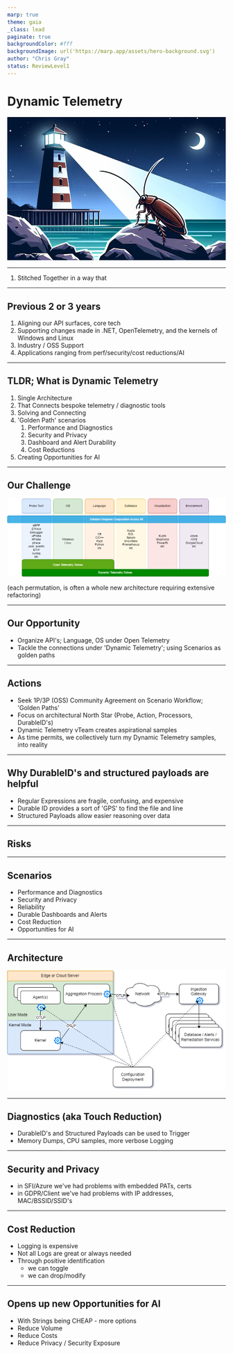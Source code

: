 ```yaml
---
marp: true
theme: gaia
_class: lead
paginate: true
backgroundColor: #fff
backgroundImage: url('https://marp.app/assets/hero-background.svg')
author: "Chris Gray"
status: ReviewLevel1
---
```


# Dynamic Telemetry

![](../orig_media/DynamicTelemetry.CoPilot.Image.png)

______________________________________________________________________

1. Stitched Together in a way that

______________________________________________________________________

## Previous 2 or 3 years

1. Aligning our API surfaces, core tech
1. Supporting changes made in .NET, OpenTelemetry, and the kernels of Windows
   and Linux
1. Industry / OSS Support
1. Applications ranging from perf/security/cost reductions/AI

______________________________________________________________________

## TLDR; What is Dynamic Telemetry

1. Single Architecture
1. That Connects bespoke telemetry / diagnostic tools
1. Solving and Connecting
1. 'Golden Path' scenarios
   1. Performance and Diagnostics
   1. Security and Privacy
   1. Dashboard and Alert Durability
   1. Cost Reductions
1. Creating Opportunities for AI

______________________________________________________________________

## Our Challenge

![](../orig_media/ChallengeMatrix.drawio.png)

(each permutation, is often a whole new architecture requiring extensive
refactoring)

______________________________________________________________________

## Our Opportunity

- Organize API's; Language, OS under Open Telemetry
- Tackle the connections under 'Dynamic Telemetry'; using Scenarios as golden
  paths

______________________________________________________________________

## Actions

- Seek 1P/3P (OSS) Community Agreement on Scenario Workflow; 'Golden Paths'
- Focus on architectural North Star (Probe, Action, Processors, DurableID's)
- Dynamic Telemetry vTeam creates aspirational samples
- As time permits, we collectively turn my Dynamic Telemetry samples, into
  reality

______________________________________________________________________

## Why DurableID's and structured payloads are helpful

- Regular Expressions are fragile, confusing, and expensive
- Durable ID provides a sort of 'GPS' to find the file and line
- Structured Payloads allow easier reasoning over data

______________________________________________________________________

## Risks

______________________________________________________________________

## Scenarios

- Performance and Diagnostics
- Security and Privacy
- Reliability
- Durable Dashboards and Alerts
- Cost Reduction
- Opportunities for AI

______________________________________________________________________

## Architecture

![](../orig_media/Architecture.Boxes.Full.DynamicTelemetry.drawio.png)

______________________________________________________________________

## Diagnostics (aka Touch Reduction)

- DurableID's and Structured Payloads can be used to Trigger
- Memory Dumps, CPU samples, more verbose Logging

______________________________________________________________________

## Security and Privacy

- in SFI/Azure we've had problems with embedded PATs, certs
- in GDPR/Client we've had problems with IP addresses, MAC/BSSID/SSID's

______________________________________________________________________

## Cost Reduction

- Logging is expensive
- Not all Logs are great or always needed
- Through positive identification
  - we can toggle
  - we can drop/modify

______________________________________________________________________

## Opens up new Opportunities for AI

- With Strings being CHEAP - more options
- Reduce Volume
- Reduce Costs
- Reduce Privacy / Security Exposure
